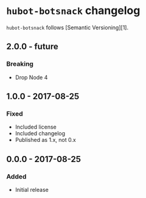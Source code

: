 # `hubot-botsnack` changelog

`hubot-botsnack` follows [Semantic Versioning][1].

## 2.0.0 - future

### Breaking

* Drop Node 4

## 1.0.0 - 2017-08-25

### Fixed

* Included license
* Included changelog
* Published as 1.x, not 0.x

## 0.0.0 - 2017-08-25

### Added

* Initial release
